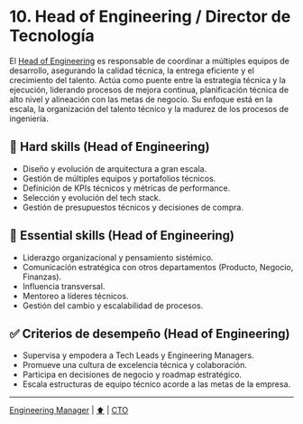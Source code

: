 # 10. Head of Engineering / Director de Tecnología

El [Head of Engineering](./knowledge/tech/10-head.md) es responsable de coordinar a múltiples equipos de desarrollo, asegurando la calidad técnica, la entrega eficiente y el crecimiento del talento. Actúa como puente entre la estrategia técnica y la ejecución, liderando procesos de mejora continua, planificación técnica de alto nivel y alineación con las metas de negocio. Su enfoque está en la escala, la organización del talento técnico y la madurez de los procesos de ingeniería.

## 🔧 Hard skills (Head of Engineering)

- Diseño y evolución de arquitectura a gran escala.
- Gestión de múltiples equipos y portafolios técnicos.
- Definición de KPIs técnicos y métricas de performance.
- Selección y evolución del tech stack.
- Gestión de presupuestos técnicos y decisiones de compra.

## 🧠 Essential skills (Head of Engineering)

- Liderazgo organizacional y pensamiento sistémico.
- Comunicación estratégica con otros departamentos (Producto, Negocio, Finanzas).
- Influencia transversal.
- Mentoreo a líderes técnicos.
- Gestión del cambio y escalabilidad de procesos.

## ✅ Criterios de desempeño (Head of Engineering)

- Supervisa y empodera a Tech Leads y Engineering Managers.
- Promueve una cultura de excelencia técnica y colaboración.
- Participa en decisiones de negocio y roadmap estratégico.
- Escala estructuras de equipo técnico acorde a las metas de la empresa.

---

[Engineering Manager](./09-manager.md) | [⬆️](/knowledge.md#10-head-of-engineering--director-de-tecnología) | [CTO](./11-cto.md)
